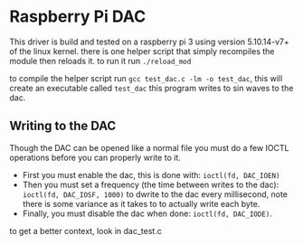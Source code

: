 # Raspberry Pi DAC 

This driver is build and tested on a raspberry pi 3 using version 5.10.14-v7+ of the linux kernel. there is one helper script that simply recompiles the module then reloads it. to run it run `./reload_mod`

to compile the helper script run `gcc test_dac.c -lm -o test_dac`, this will create an executable called `test_dac` this program writes to sin waves to the dac. 

## Writing to the DAC
Though the DAC can be opened like a normal file you must do a few IOCTL operations before you can properly write to it.

- First you must enable the dac, this is done with: `ioctl(fd, DAC_IOEN)`
- Then you must set a frequency (the time between writes to the dac): `ioctl(fd, DAC_IOSF, 1000)` to dwrite to the dac every millisecond, note there is some variance as it takes to to actually write each byte.
- Finally, you must disable the dac when done: `ioctl(fd, DAC_IODE)`.

to get a better context, look in dac_test.c

